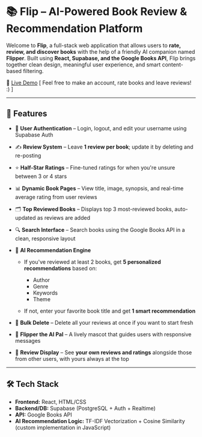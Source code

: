 # 📚 Flip – AI-Powered Book Review & Recommendation Platform

Welcome to **Flip**, a full-stack web application that allows users to **rate, review, and discover books** with the help of a friendly AI companion named **Flipper**. Built using **React, Supabase, and the Google Books API**, Flip brings together clean design, meaningful user experience, and smart content-based filtering.

🔗 [Live Demo](https://flip-2-0-sanjanamuthukumar04s-projects.vercel.app/)
[ Feel free to make an account, rate books and leave reviews! :) ]

---

## 🚀 Features

* 🔐 **User Authentication** – Login, logout, and edit your username using Supabase Auth
* ✍️ **Review System** – Leave **1 review per book**; update it by deleting and re-posting
* ⭐️ **Half-Star Ratings** – Fine-tuned ratings for when you're unsure between 3 or 4 stars
* 📊 **Dynamic Book Pages** – View title, image, synopsis, and real-time average rating from user reviews
* 🗂️ **Top Reviewed Books** – Displays top 3 most-reviewed books, auto-updated as reviews are added
* 🔍 **Search Interface** – Search books using the Google Books API in a clean, responsive layout
* 🧠 **AI Recommendation Engine**

  * If you've reviewed at least 2 books, get **5 personalized recommendations** based on:

    * Author
    * Genre
    * Keywords
    * Theme
  * If not, enter your favorite book title and get **1 smart recommendation**
* 🧹 **Bulk Delete** – Delete all your reviews at once if you want to start fresh
* 🐛 **Flipper the AI Pal** – A lively mascot that guides users with responsive messages
* 🧾 **Review Display** – See **your own reviews and ratings** alongside those from other users, with yours always at the top

---

## 🛠 Tech Stack

* **Frontend:** React, HTML/CSS
* **Backend/DB:** Supabase (PostgreSQL + Auth + Realtime)
* **API:** Google Books API
* **AI Recommendation Logic:** TF-IDF Vectorization + Cosine Similarity (custom implementation in JavaScript)
